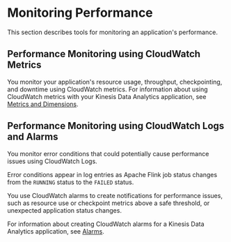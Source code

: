 # Monitoring Performance<a name="performance-monitoring"></a>

This section describes tools for monitoring an application's performance\.

## Performance Monitoring using CloudWatch Metrics<a name="performance-monitoring-metrics"></a>

You monitor your application's resource usage, throughput, checkpointing, and downtime using CloudWatch metrics\. For information about using CloudWatch metrics with your Kinesis Data Analytics application, see [Metrics and Dimensions](metrics-dimensions.md)\.

## Performance Monitoring using CloudWatch Logs and Alarms<a name="performance-monitoring-logs"></a>

You monitor error conditions that could potentially cause performance issues using CloudWatch Logs\. 

Error conditions appear in log entries as Apache Flink job status changes from the `RUNNING` status to the `FAILED` status\. 

You use CloudWatch alarms to create notifications for performance issues, such as resource use or checkpoint metrics above a safe threshold, or unexpected application status changes\.

For information about creating CloudWatch alarms for a Kinesis Data Analytics application, see [Alarms](monitoring-metrics-alarms.md)\.